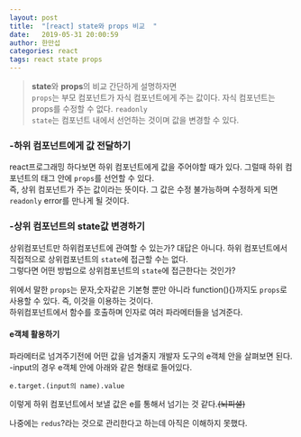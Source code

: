 ```yaml
---
layout: post
title:  "[react] state와 props 비교  "
date:   2019-05-31 20:00:59
author: 한만섭
categories: react
tags: react state props
---
```



> **state**와 **props**의 비교 
간단하게 설명하자면  
`props`는 부모 컴포넌트가 자식 컴포넌트에게 주는 값이다. 자식 컴포넌트는 props를 수정할 수 없다. `readonly`  
`state`는 컴포넌트 내에서 선언하는 것이며 값을 변경할 수 있다. 

### -하위 컴포넌트에게 값 전달하기
react프로그래밍 하다보면 하위 컴포넌트에게 값을 주어야할 때가 있다. 그럴때 하위 컴포넌트의 태그 안에 `props`를 선언할 수 있다.  
즉, 상위 컴포넌트가 주는 값이라는 뜻이다. 그 값은 수정 불가능하며 수정하게 되면 `readonly` error를 만나게 될 것이다. 

### -상위 컴포넌트의 state값 변경하기 
상위컴포넌트만 하위컴포넌트에 관여할 수 있는가? 대답은 아니다. 하위 컴포넌트에서 직접적으로 상위컴포넌트의 `state`에 접근할 수는 없다.  
그렇다면 어떤 방법으로 상위컴포넌트의 `state`에 접근한다는 것인가?  

위에서 말한 `props`는 문자,숫자같은 기본형 뿐만 아니라 function(){}까지도 `props`로 사용할 수 있다. 즉, 이것을 이용하는 것이다.  
하위컴포넌트에서 함수를 호출하며 인자로 여러 파라메터들을 넘겨준다.  
 
 #### e객체 활용하기 
 파라메터로 넘겨주기전에 어떤 값을 넘겨줄지 개발자 도구의 e객체 안을 살펴보면 된다. 
 -input의 경우 e객체 안에 아래와 같은 형태로 들어있다.  
 ``` 
 e.target.(input의 name).value
 ```
 이렇게 하위 컴포넌트에서 보낼 값은 e를 통해서 넘기는 것 같다.~~(뇌피셜)~~
 
 나중에는 `redus`?라는 것으로 관리한다고 하는데 아직은 이해하지 못했다. 
 
 
 
